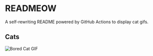 # READMEOW

A self-rewriting README powered by GitHub Actions to display cat gifs.

## Cats

![Bored Cat GIF](https://media4.giphy.com/media/v1.Y2lkPTlhY2QwMmRhbGpoa3ZjeHlyNmZ3dm4zaHZ6NjZpcDZzcDl4c3BwZ2g2dmJsMHdlciZlcD12MV9naWZzX3NlYXJjaCZjdD1n/mlvseq9yvZhba/200.gif)
